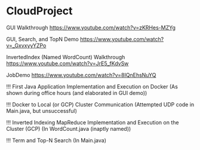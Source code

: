 # CloudProject

GUI Walkthrough
https://www.youtube.com/watch?v=zKRHes-MZYg

GUI, Search, and TopN Demo
https://www.youtube.com/watch?v=_GxvxyyYZPo

InvertedIndex (Named WordCount) Walkthrough 
https://www.youtube.com/watch?v=JrE5_fKdvSw

JobDemo
https://www.youtube.com/watch?v=8IQnEhsNuYQ

!!! First Java Application Implementation and Execution on Docker (As shown during office hours (and elaborated in GUI demo))

!!! Docker to Local (or GCP) Cluster Communication (Attempted UDP code in Main.java, but unsuccessful)

!!! Inverted Indexing MapReduce Implementation and
Execution on the Cluster (GCP) (In WordCount.java (inaptly named))

!!! Term and Top-N Search (In Main.java)




